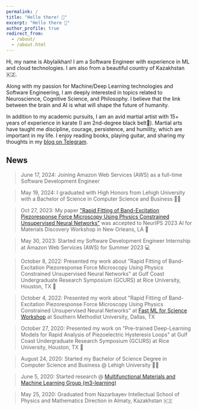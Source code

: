 ```yaml
---
permalink: /
title: "Hello there! 👋"
excerpt: "Hello there 👋"
author_profile: true
redirect_from: 
  - /about/
  - /about.html
---
```


Hi, my name is Abylaikhan! I am a Software Engineer with experience in ML and cloud technologies. I am also from a beautiful country of Kazakhstan 🇰🇿.

Along with my passion for Machine/Deep Learning technologies and Software Engineering, I am deeply interested in topics related to Neuroscience, Cognitive Science, and Philosophy. I believe that the link between the brain and AI is what will shape the future of humanity.

In addition to my academic pursuits, I am an avid martial artist with 15+ years of experience in karate (I am 2nd-degree black belt🥋). Martial arts have taught me discipline, courage, persistence, and humility, which are important in my life. I enjoy reading books, playing guitar, and sharing my thoughts in my [blog on Telegram](https://t.me/abekek_notes).

## News

> June 17, 2024: Joining Amazon Web Services (AWS) as a full-time Software Development Engineer

> May 19, 2024: I graduated with High Honors from Lehigh University with a Bachelor of Science in Computer Science and Business 👨‍🎓

> Oct 27, 2023: My paper ["Rapid Fitting of Band-Excitation Piezoresponse Force Microscopy Using Physics Constrained Unsupervised Neural Networks"](https://neurips.cc/virtual/2023/78566) was accepted to NeurIPS 2023 AI for Materials Discovery Workshop in New Orleans, LA 🎉

> May 30, 2023: Started my Software Development Engineer Internship at Amazon Web Services (AWS) for Summer 2023 💻

> October 8, 2022: Presented my work about "Rapid Fitting of Band-Excitation Piezoresponse Force Microscopy Using Physics Constrained Unsupervised Neural Networks" at Gulf Coast Undergraduate Research Symposium (GCURS) at Rice University, Houston, TX 🦉

> October 4, 2022: Presented my work about "Rapid Fitting of Band-Excitation Piezoresponse Force Microscopy Using Physics Constrained Unsupervised Neural Networks" at [Fast ML for Science Workshop](https://indico.cern.ch/event/1156222/timetable/?view=standard_inline_minutes) at Southern Methodist University, Dallas, TX

> October 27, 2020: Presented my work on "Pre-trained Deep-Learning Models for Rapid Analysis of Piezoelectric Hysteresis Loops" at Gulf Coast Undergraduate Research Symposium (GCURS) at Rice University, Houston, TX 🦉

> August 24, 2020: Started my Bachelor of Science Degree in Computer Science and Business @ Lehigh University 👨‍💻

> June 5, 2020: Started research @ [Multifunctional Materials and Machine Learning Group (m3-learning)](https://m3-learning.com/)

> May 25, 2020: Graduated from Nazarbayev Intellectual School of Physics and Mathematics Direction in Almaty, Kazakhstan 🇰🇿 
